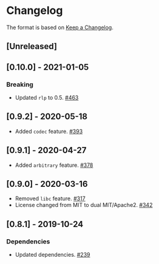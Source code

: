 # Changelog

The format is based on [Keep a Changelog].

[Keep a Changelog]: http://keepachangelog.com/en/1.0.0/

## [Unreleased]

## [0.10.0] - 2021-01-05
### Breaking
- Updated `rlp` to 0.5. [#463](https://github.com/paritytech/parity-common/pull/463)

## [0.9.2] - 2020-05-18
- Added `codec` feature. [#393](https://github.com/paritytech/parity-common/pull/393)

## [0.9.1] - 2020-04-27
- Added `arbitrary` feature. [#378](https://github.com/paritytech/parity-common/pull/378)

## [0.9.0] - 2020-03-16
- Removed `libc` feature. [#317](https://github.com/paritytech/parity-common/pull/317)
- License changed from MIT to dual MIT/Apache2. [#342](https://github.com/paritytech/parity-common/pull/342)

## [0.8.1] - 2019-10-24
### Dependencies
- Updated dependencies. [#239](https://github.com/paritytech/parity-common/pull/239)
